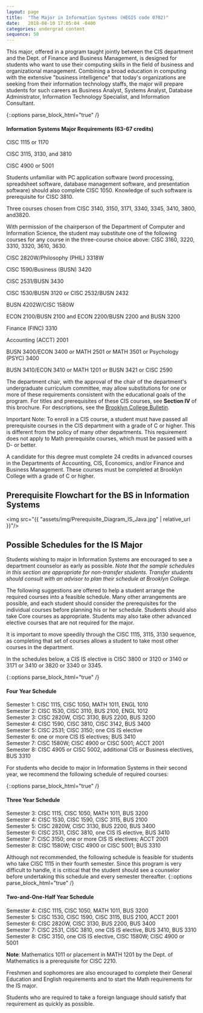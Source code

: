 ```yaml
---
layout: page
title:  "The Major in Information Systems (HEGIS code 0702)"
date:   2018-08-10 17:05:04 -0400
categories: undergrad content
sequence: 50
---
```


This major, offered in a program taught jointly between the CIS department and the Dept. of Finance and Business Management, is designed for students who want to use their computing skills in the field of business and organizational management. Combining a broad education in computing with the extensive "business intelligence" that today's organizations are seeking from their information technology staffs, the major will prepare students for such careers as Business Analyst, Systems Analyst, Database Administrator, Information Technology Specialist, and Information Consultant.

{::options parse_block_html="true" /}
<div class="callout">
<h4>Information Systems Major Requirements (63-67 credits)</h4>

CISC 1115 or 1170

CISC 3115, 3130, and 3810

CISC 4900 or 5001

Students unfamiliar with PC application software (word processing, spreadsheet software, database management software, and presentation software) should also complete CISC 1050. Knowledge of such software is prerequisite for CISC 3810.

Three courses chosen from
	CISC 3140, 3150, 3171, 3340, 3345, 3410, 3800, and3820.

With permission of the chairperson of the Department of Computer and Information Science, the student may substitute one of the following courses for any course in the three-course choice above: CISC 3160, 3220, 3310, 3320, 3610, 3630.

CISC 2820W/Philosophy (PHIL) 3318W

CISC 1590/Business (BUSN) 3420

CISC 2531/BUSN 3430

CISC 1530/BUSN 3120 or CISC 2532/BUSN 2432

BUSN 4202W/CISC 1580W

ECON 2100/BUSN 2100 and ECON 2200/BUSN 2200 and BUSN 3200

Finance (FINC) 3310

Accounting (ACCT) 2001

BUSN 3400/ECON 3400 or MATH 2501 or MATH 3501 or Psychology (PSYC) 3400

BUSN 3410/ECON 3410 or MATH 1201 or BUSN 3421 or CISC 2590
</div>


The department chair, with the approval of the chair of the department's undergraduate curriculum committee, may allow substitutions for one or more of these requirements consistent with the educational goals of the program. For titles and prerequisites of these CIS courses, see **Section IV** of this brochure. For descriptions, see the [Brooklyn College Bulletin](http://www.brooklyn.cuny.edu/web/about/administration/enrollment/registrar/bulletins.php).

<div class="callout">
Important Note: To enroll in a CIS course, a student must have passed all prerequisite courses in the CIS department with a grade of C or higher. This is different from the policy of many other departments. This requirement does not apply to Math prerequisite courses, which must be passed with a D- or better.
</div>

A candidate for this degree must complete 24 credits in advanced courses in the Departments of Accounting, CIS, Economics, and/or Finance and Business Management. These courses must be completed at Brooklyn College with a grade of C or higher.

## Prerequisite Flowchart for the BS in Information Systems

<img src="{{ "assets/img/Prerequisite_Diagram_IS_Java.jpg" | relative_url }}"/>

## Possible Schedules for the IS Major

Students wishing to major in Information Systems are encouraged to see a department counselor as early as possible. *Note that the sample schedules in this section are appropriate for non-transfer students. Transfer students should consult with an advisor to plan their schedule at Brooklyn College.*

The following suggestions are offered to help a student arrange the required courses into a feasible schedule. Many other arrangements are possible, and each student should consider the prerequisites for the individual courses before planning his or her schedule. Students should also take Core courses as appropriate. Students may also take other advanced elective courses that are not required for the major.

It is important to move speedily through the CISC 1115, 3115, 3130 sequence, as completing that set of courses allows a student to take most other courses in the department.

In the schedules below, a CIS IS elective is CISC 3800 or 3120 or 3140 or 3171 or 3410 or 3820 or 3340 or 3345.


{::options parse_block_html="true" /}
<div class="callout">
<h4> Four Year Schedule</h4>

Semester 1:    CISC 1115, CISC 1050, MATH 1011, ENGL 1010  
Semester 2:    CISC 1530, CISC 3110, BUS 2100, ENGL 1012  
Semester 3:    CISC 2820W, CISC 3130, BUS 2200, BUS 3200  
Semester 4:    CISC 1590, CISC 3810, CISC 3142, BUS 3400  
Semester 5:    CISC 2531; CISC 3150; one CIS IS elective  
Semester 6:    one or more CIS IS electives; BUS 3410  
Semester 7:     CISC 1580W; CISC 4900 or CISC 5001; ACCT 2001  
Semester 8:    CISC 4905 or CISC 5002, additional CIS or Business electives, BUS 3310  
</div>

For students who decide to major in Information Systems in their second year, we recommend the following schedule of required courses:

{::options parse_block_html="true" /}
<div class="callout">
<h4>Three Year Schedule</h4>

Semester 3:    CISC 1115, CISC 1050, MATH 1011, BUS 3200  
Semester 4:    CISC 1530, CISC 1590, CISC 3115, BUS 2100  
Semester 5:    CISC 2820W, CISC 3130, BUS 2200, BUS 3400  
Semester 6:    CISC 2531, CISC 3810, one CIS IS elective, BUS 3410  
Semester 7: CISC 3150; one or more CIS IS electives; ACCT 2001  
Semester 8:    CISC 1580W; CISC 4900 or CISC 5001; BUS 3310
</div>

Although not recommended, the following schedule is feasible for students who take CISC 1115 in their fourth semester. Since this program is very difficult to handle, it is critical that the student should see a counselor before undertaking this schedule and every semester thereafter.
{::options parse_block_html="true" /}
<div class="callout">
<h4>Two-and-One-Half Year Schedule</h4>

Semester 4:    CISC 1115, CISC 1050, MATH 1011, BUS 3200  
Semester 5:    CISC 1530, CISC 1590, CISC 3115, BUS 2100, ACCT 2001  
Semester 6:    CISC 2820W, CISC 3130, BUS 2200, BUS 3400  
Semester 7: CISC 2531, CISC 3810, one CIS IS elective, BUS 3410, BUS 3310  
Semester 8:    CISC 3150, one CIS IS elective, CISC 1580W; CISC 4900 or 5001
</div>

**Note**: Mathematics 1011 or placement in MATH 1201 by the Dept. of Mathematics is a prerequisite for CISC 2210.

Freshmen and sophomores are also encouraged to complete their General Education and English requirements and to start the Math requirements for the IS major.

Students who are required to take a foreign language should satisfy that requirement as quickly as possible.
